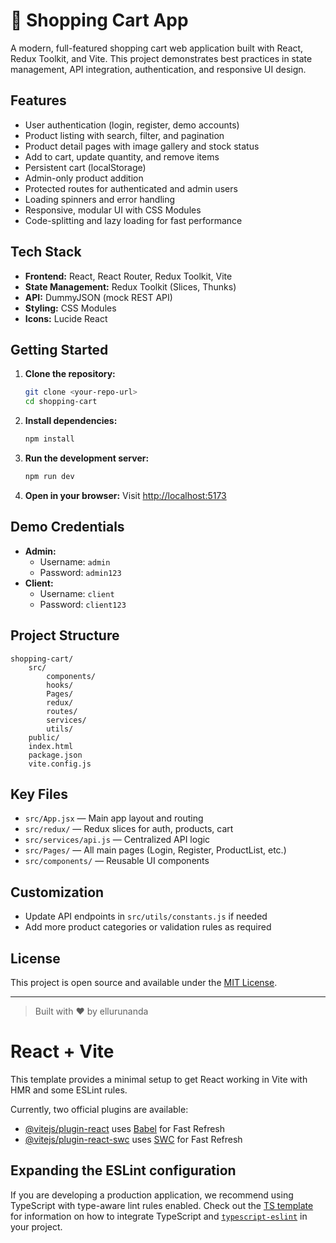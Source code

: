 # 🛒 Shopping Cart App

A modern, full-featured shopping cart web application built with React, Redux Toolkit, and Vite. This project demonstrates best practices in state management, API integration, authentication, and responsive UI design.

## Features

- User authentication (login, register, demo accounts)
- Product listing with search, filter, and pagination
- Product detail pages with image gallery and stock status
- Add to cart, update quantity, and remove items
- Persistent cart (localStorage)
- Admin-only product addition
- Protected routes for authenticated and admin users
- Loading spinners and error handling
- Responsive, modular UI with CSS Modules
- Code-splitting and lazy loading for fast performance

## Tech Stack

- **Frontend:** React, React Router, Redux Toolkit, Vite
- **State Management:** Redux Toolkit (Slices, Thunks)
- **API:** DummyJSON (mock REST API)
- **Styling:** CSS Modules
- **Icons:** Lucide React

## Getting Started

1. **Clone the repository:**
	 ```bash
	 git clone <your-repo-url>
	 cd shopping-cart
	 ```
2. **Install dependencies:**
	 ```bash
	 npm install
	 ```
3. **Run the development server:**
	 ```bash
	 npm run dev
	 ```
4. **Open in your browser:**
	 Visit [http://localhost:5173](http://localhost:5173)

## Demo Credentials

- **Admin:**
	- Username: `admin`
	- Password: `admin123`
- **Client:**
	- Username: `client`
	- Password: `client123`

## Project Structure

```
shopping-cart/
	src/
		components/
		hooks/
		Pages/
		redux/
		routes/
		services/
		utils/
	public/
	index.html
	package.json
	vite.config.js
```

## Key Files

- `src/App.jsx` — Main app layout and routing
- `src/redux/` — Redux slices for auth, products, cart
- `src/services/api.js` — Centralized API logic
- `src/Pages/` — All main pages (Login, Register, ProductList, etc.)
- `src/components/` — Reusable UI components

## Customization
- Update API endpoints in `src/utils/constants.js` if needed
- Add more product categories or validation rules as required

## License

This project is open source and available under the [MIT License](LICENSE).

---

> Built with ❤️ by ellurunanda
# React + Vite

This template provides a minimal setup to get React working in Vite with HMR and some ESLint rules.

Currently, two official plugins are available:

- [@vitejs/plugin-react](https://github.com/vitejs/vite-plugin-react/blob/main/packages/plugin-react) uses [Babel](https://babeljs.io/) for Fast Refresh
- [@vitejs/plugin-react-swc](https://github.com/vitejs/vite-plugin-react/blob/main/packages/plugin-react-swc) uses [SWC](https://swc.rs/) for Fast Refresh

## Expanding the ESLint configuration

If you are developing a production application, we recommend using TypeScript with type-aware lint rules enabled. Check out the [TS template](https://github.com/vitejs/vite/tree/main/packages/create-vite/template-react-ts) for information on how to integrate TypeScript and [`typescript-eslint`](https://typescript-eslint.io) in your project.
